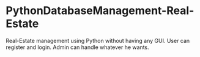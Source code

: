 # PythonDatabaseManagement-Real-Estate
Real-Estate management using Python without having any GUI. User can register and login. Admin can handle whatever he wants.
